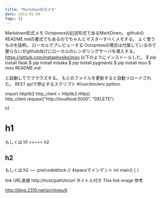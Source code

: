 ```yaml
---
title: "Markdown形式メモ"
date: 2013-03-08
Tags: []
---
```


Markdown形式メモ
Octopressの記述形式であるMarkDown。
githubのREADME.mdの書式でもあるのでちゃんとマスターすべくメモする。
よく使うものを抜粋。
ローカルでプレビューする
Octopressの場合は付属しているので要らないがgithub向けにローカルのレンダリングサーバを導入する。
https://github.com/metaphysiks/moo
以下のようにインストールした。 \$ pip install flask \$ pip install
misaka \$ pip install pygments \$ pip install moo
$ moo README.md

と起動してでブラウズする。
もとのファイルを更新すると自動リロードされた。
REST apiで停止するスクリプト
#!/usr/bin/env python

import httplib2
http_client = httplib2.Http()
http_client.request("http://localhost:5000", "DELETE")

h1
# h1

もしくは h1 =====
h2
## h2

もしくは h2 —-
pre/codeblock
// 4spaceでインデント
int main()
{
}

link
URL直接 http://host/path/to/url タイトル付き This
link
image
参考

http://blog.2310.net/archives/6

